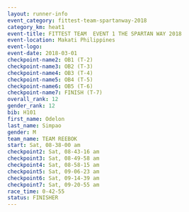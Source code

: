 ```yaml
---
layout: runner-info 
event_category: fittest-team-spartanway-2018 
category_km: heat1 
event-title: FITTEST TEAM  EVENT 1 THE SPARTAN WAY 2018 
event-location: Makati Philippines 
event-logo: 
event-date: 2018-03-01 
checkpoint-name2: OB1 (T-2) 
checkpoint-name3: OB2 (T-3) 
checkpoint-name4: OB3 (T-4) 
checkpoint-name5: OB4 (T-5) 
checkpoint-name6: OB5 (T-6) 
checkpoint-name7: FINISH (T-7) 
overall_rank: 12
gender_rank: 12
bib: H101
first_name: Odelon
last_name: Simpao
gender: M
team_name: TEAM REEBOK
start: Sat, 08-38-00 am
checkpoint2: Sat, 08-43-16 am
checkpoint3: Sat, 08-49-58 am
checkpoint4: Sat, 08-58-15 am
checkpoint5: Sat, 09-06-23 am
checkpoint6: Sat, 09-14-39 am
checkpoint7: Sat, 09-20-55 am
race_time: 0-42-55
status: FINISHER
---
```

